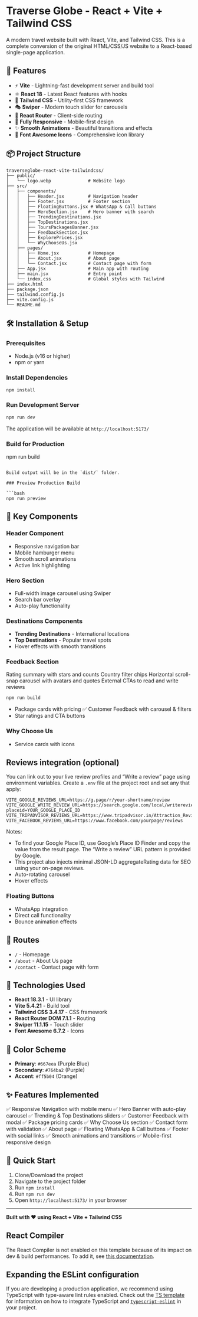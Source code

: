 # Traverse Globe - React + Vite + Tailwind CSS

A modern travel website built with React, Vite, and Tailwind CSS. This is a complete conversion of the original HTML/CSS/JS website to a React-based single-page application.

## 🚀 Features

- ⚡️ **Vite** - Lightning-fast development server and build tool
- ⚛️ **React 18** - Latest React features with hooks
- 🎨 **Tailwind CSS** - Utility-first CSS framework
- 🎭 **Swiper** - Modern touch slider for carousels
- 🧭 **React Router** - Client-side routing
- 📱 **Fully Responsive** - Mobile-first design
- ✨ **Smooth Animations** - Beautiful transitions and effects
- 🎯 **Font Awesome Icons** - Comprehensive icon library

## 📦 Project Structure

```
traverseglobe-react-vite-tailwindcss/
├── public/
│   └── logo.webp              # Website logo
├── src/
│   ├── components/
│   │   ├── Header.jsx         # Navigation header
│   │   ├── Footer.jsx         # Footer section
│   │   ├── FloatingButtons.jsx # WhatsApp & Call buttons
│   │   ├── HeroSection.jsx    # Hero banner with search
│   │   ├── TrendingDestinations.jsx
│   │   ├── TopDestinations.jsx
│   │   ├── ToursPackagesBanner.jsx
│   │   ├── FeedbackSection.jsx
│   │   ├── ExplorePrices.jsx
│   │   └── WhyChooseUs.jsx
│   ├── pages/
│   │   ├── Home.jsx           # Homepage
│   │   ├── About.jsx          # About page
│   │   └── Contact.jsx        # Contact page with form
│   ├── App.jsx                # Main app with routing
│   ├── main.jsx               # Entry point
│   └── index.css              # Global styles with Tailwind
├── index.html
├── package.json
├── tailwind.config.js
├── vite.config.js
└── README.md
```

## 🛠️ Installation & Setup

### Prerequisites
- Node.js (v16 or higher)
- npm or yarn

### Install Dependencies

```bash
npm install
```

### Run Development Server
```bash
npm run dev
```

The application will be available at `http://localhost:5173/`

### Build for Production
npm run build
```

Build output will be in the `dist/` folder.

### Preview Production Build

```bash
npm run preview
```

## 🎨 Key Components

### Header Component
- Responsive navigation bar
- Mobile hamburger menu
- Smooth scroll animations
- Active link highlighting

### Hero Section
- Full-width image carousel using Swiper
- Search bar overlay
- Auto-play functionality

### Destinations Components
- **Trending Destinations** - International locations
- **Top Destinations** - Popular travel spots
- Hover effects with smooth transitions

### Feedback Section
 Rating summary with stars and counts
 Country filter chips
 Horizontal scroll-snap carousel with avatars and quotes
 External CTAs to read and write reviews

```bash
npm run build
```
- Package cards with pricing
 ✅ Customer Feedback with carousel & filters
- Star ratings and CTA buttons

### Why Choose Us
- Service cards with icons

## Reviews integration (optional)

You can link out to your live review profiles and “Write a review” page using environment variables. Create a `.env` file at the project root and set any that apply:

```
VITE_GOOGLE_REVIEWS_URL=https://g.page/r/your-shortname/review
VITE_GOOGLE_WRITE_REVIEW_URL=https://search.google.com/local/writereview?placeid=YOUR_GOOGLE_PLACE_ID
VITE_TRIPADVISOR_REVIEWS_URL=https://www.tripadvisor.in/Attraction_Review-...
VITE_FACEBOOK_REVIEWS_URL=https://www.facebook.com/yourpage/reviews
```

Notes:
- To find your Google Place ID, use Google’s Place ID Finder and copy the value from the result page. The “Write a review” URL pattern is provided by Google.
- This project also injects minimal JSON-LD aggregateRating data for SEO using your on-page reviews.
- Auto-rotating carousel
- Hover effects

### Floating Buttons
- WhatsApp integration
- Direct call functionality
- Bounce animation effects

## 🎯 Routes

- `/` - Homepage
- `/about` - About Us page
- `/contact` - Contact page with form

## 🔧 Technologies Used

- **React 18.3.1** - UI library
- **Vite 5.4.21** - Build tool
- **Tailwind CSS 3.4.17** - CSS framework
- **React Router DOM 7.1.1** - Routing
- **Swiper 11.1.15** - Touch slider
- **Font Awesome 6.7.2** - Icons

## 🎨 Color Scheme

- **Primary**: `#667eea` (Purple Blue)
- **Secondary**: `#764ba2` (Purple)
- **Accent**: `#ff5b04` (Orange)

## ✨ Features Implemented

✅ Responsive Navigation with mobile menu
✅ Hero Banner with auto-play carousel
✅ Trending & Top Destinations sliders
✅ Customer Feedback with modal
✅ Package pricing cards
✅ Why Choose Us section
✅ Contact form with validation
✅ About page
✅ Floating WhatsApp & Call buttons
✅ Footer with social links
✅ Smooth animations and transitions
✅ Mobile-first responsive design

## 🚀 Quick Start

1. Clone/Download the project
2. Navigate to the project folder
3. Run `npm install`
4. Run `npm run dev`
5. Open `http://localhost:5173/` in your browser

---

**Built with ❤️ using React + Vite + Tailwind CSS**

## React Compiler

The React Compiler is not enabled on this template because of its impact on dev & build performances. To add it, see [this documentation](https://react.dev/learn/react-compiler/installation).

## Expanding the ESLint configuration

If you are developing a production application, we recommend using TypeScript with type-aware lint rules enabled. Check out the [TS template](https://github.com/vitejs/vite/tree/main/packages/create-vite/template-react-ts) for information on how to integrate TypeScript and [`typescript-eslint`](https://typescript-eslint.io) in your project.
